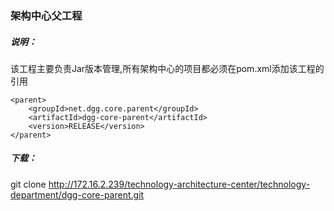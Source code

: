 ### 架构中心父工程
##### 说明：

该工程主要负责Jar版本管理,所有架构中心的项目都必须在pom.xml添加该工程的引用
```
<parent>
    <groupId>net.dgg.core.parent</groupId>
    <artifactId>dgg-core-parent</artifactId>
    <version>RELEASE</version>
</parent>
```

##### 下载：

git clone http://172.16.2.239/technology-architecture-center/technology-department/dgg-core-parent.git